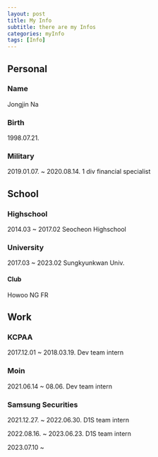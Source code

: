 ```yaml
---
layout: post
title: My Info
subtitle: there are my Infos
categories: myInfo
tags: [Info]
---
```


## Personal

### Name

Jongjin Na

### Birth

1998.07.21.

### Military

2019.01.07. ~ 2020.08.14.
1 div financial specialist

## School

### Highschool

2014.03 ~ 2017.02
Seocheon Highschool

### University

2017.03 ~ 2023.02
Sungkyunkwan Univ.

#### Club
Howoo
NG
FR

## Work
### KCPAA

2017.12.01 ~ 2018.03.19.
Dev team intern

### Moin

2021.06.14 ~ 08.06.
Dev team intern

### Samsung Securities

2021.12.27. ~ 2022.06.30.
D1S team intern

2022.08.16. ~ 2023.06.23.
D1S team intern

2023.07.10 ~ 


